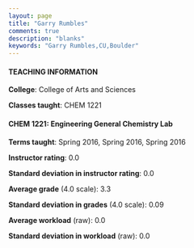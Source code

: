 ```yaml
---
layout: page
title: "Garry Rumbles" 
comments: true
description: "blanks"
keywords: "Garry Rumbles,CU,Boulder"
---
```

<head>
<script src="https://ajax.googleapis.com/ajax/libs/jquery/2.1.3/jquery.min.js"></script>
<script src="https://dl.dropboxusercontent.com/s/pc42nxpaw1ea4o9/highcharts.js?dl=0"></script>
<!-- <script src="../assets/js/highcharts.js"></script> -->
<style type="text/css">@font-face {
	font-family: "Bebas Neue";
	src: url(https://www.filehosting.org/file/details/544349/BebasNeue Regular.otf) format("opentype");
	}
	h1.Bebas { 
		font-family: "Bebas Neue", Verdana, Tahoma;
	}
</style>
</head>
	   
#### TEACHING INFORMATION

**College**: College of Arts and Sciences

**Classes taught**: CHEM 1221

#### CHEM 1221: Engineering General Chemistry Lab

**Terms taught**: Spring 2016, Spring 2016, Spring 2016

**Instructor rating**: 0.0

**Standard deviation in instructor rating**: 0.0

**Average grade** (4.0 scale): 3.3

**Standard deviation in grades** (4.0 scale): 0.09

**Average workload** (raw): 0.0

**Standard deviation in workload** (raw): 0.0

